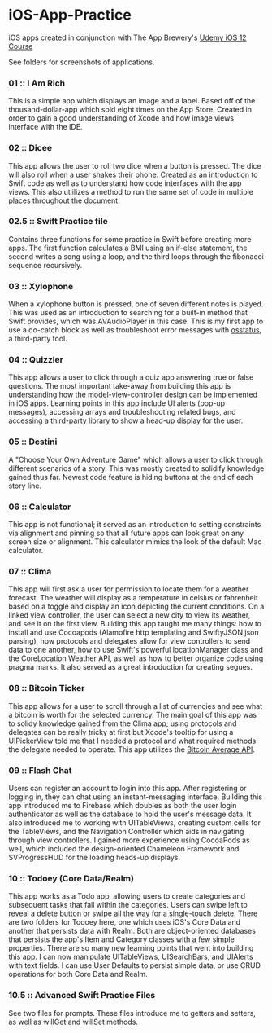 # iOS-App-Practice
iOS apps created in conjunction with The App Brewery's [Udemy iOS 12 Course](https://www.udemy.com/ios-12-app-development-bootcamp/learn/v4/content)

See folders for screenshots of applications.

### 01 :: I Am Rich
This is a simple app which displays an image and a label. Based off of the thousand-dollar-app which sold eight times on the App Store. Created in order to gain a good understanding of Xcode and how image views interface with the IDE. 

### 02 :: Dicee
This app allows the user to roll two dice when a button is pressed. The dice will also roll when a user shakes their phone. Created as an introduction to Swift code as well as to understand how code interfaces with the app views. This also utiilizes a method to run the same set of code in multiple places throughout the document.

### 02.5 :: Swift Practice file
Contains three functions for some practice in Swift before creating more apps. The first function calculates a BMI using an if-else statement, the second writes a song using a loop, and the third loops through the fibonacci sequence recursively. 

### 03 :: Xylophone
When a xylophone button is pressed, one of seven different notes is played. This was used as an introduction to searching for a built-in method that Swift provides, which was AVAudioPlayer in this case. This is my first app to use a do-catch block as well as troubleshoot error messages with [osstatus](https://osstatus.com), a third-party tool. 

### 04 :: Quizzler
This app allows a user to click through a quiz app answering true or false questions. The most important take-away from building this app is understanding how the model-view-controller design can be implemented in iOS apps. Learning points in this app include UI alerts (pop-up messages), accessing arrays and troubleshooting related bugs, and accessing a [third-party library](https://github.com/relatedcode/ProgressHUD) to show a head-up display for the user.

### 05 :: Destini
A "Choose Your Own Adventure Game" which allows a user to click through different scenarios of a story. This was mostly created to solidify knowledge gained thus far. Newest code feature is hiding buttons at the end of each story line. 

### 06 :: Calculator
This app is not functional; it served as an introduction to setting constraints via alignment and pinning so that all future apps can look great on any screen size or alignment. This calculator mimics the look of the default Mac calculator. 

### 07 :: Clima
This app will first ask a user for permission to locate them for a weather forecast. The weather will display as a temperature in celsius or fahrenheit based on a toggle and display an icon depicting the current conditions. On a linked view controller, the user can select a new city to view its weather, and see it on the first view. Building this app taught me many things: how to install and use Cocoapods (Alamofire http templating and SwiftyJSON json parsing), how protocols and delegates allow for view controllers to send data to one another, how to use Swift's powerful locationManager class and the CoreLocation Weather API, as well as how to better organize code using pragma marks. It also served as a great introduction for creating segues. 

### 08 :: Bitcoin Ticker
This app allows for a user to scroll through a list of currencies and see what a bitcoin is worth for the selected currency. The main goal of this app was to solidy knowledge gained from the Clima app; using protocols and delegates can be really tricky at first but Xcode's tooltip for using a UIPickerView told me that I needed a protocol and what required methods the delegate needed to operate. This app utilizes the [Bitcoin Average API](https://apiv2.bitcoinaverage.com). 

### 09 :: Flash Chat
Users can register an account to login into this app. After registering or logging in, they can chat using an instant-messaging interface. Building this app introduced me to Firebase which doubles as both the user login authenticator as well as the database to hold the user's message data. It also introduced me to working with UITableViews, creating custom cells for the TableViews, and the Navigation Controller which aids in navigating through view controllers. I gained more experience using CocoaPods as well, which included the design-oriented Chameleon Framework and SVProgressHUD for the loading heads-up displays. 

### 10 :: Todoey (Core Data/Realm)
This app works as a Todo app, allowing users to create categories and subsequent tasks that fall within the categories. Users can swipe left to reveal a delete button or swipe all the way for a single-touch delete. There are two folders for Todoey here, one which uses iOS's Core Data and another that persists data with Realm. Both are object-oriented databases that persists the app's Item and Category classes with a few simple properties. There are so many new learning points that went into building this app. I can now manipulate UITableViews, UISearchBars, and UIAlerts with text fields. I can use User Defaults to persist simple data, or use CRUD operations for both Core Data and Realm.

### 10.5 :: Advanced Swift Practice Files
See two files for prompts. These files introduce me to getters and setters, as well as willGet and willSet methods.
